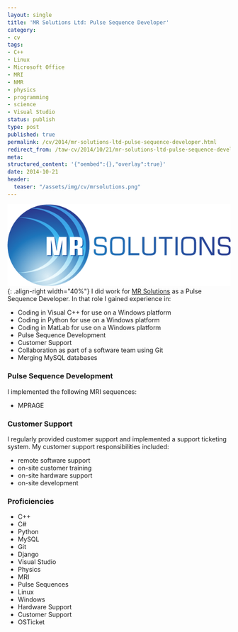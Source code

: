 ```yaml
---
layout: single
title: 'MR Solutions Ltd: Pulse Sequence Developer'
category:
- cv
tags:
- C++
- Linux
- Microsoft Office
- MRI
- NMR
- physics
- programming
- science
- Visual Studio
status: publish
type: post
published: true
permalink: /cv/2014/mr-solutions-ltd-pulse-sequence-developer.html
redirect_from: /taw-cv/2014/10/21/mr-solutions-ltd-pulse-sequence-developer
meta:
structured_content: '{"oembed":{},"overlay":true}'
date: 2014-10-21
header:
  teaser: "/assets/img/cv/mrsolutions.png"
---
```

![MR Solutions Ltd logo](/assets/img/cv/mrsolutions.png){: .align-right width="40%"}
I did work for <a target="_blank" href="http://www.mrsolutions.com/">MR Solutions</a> as a Pulse Sequence Developer. In that role I gained experience in:
<ul>
  <li>Coding in Visual C++ for use on a Windows platform</li>
  <li>Coding in Python for use on a Windows platform</li>
  <li>Coding in MatLab for use on a Windows platform</li>
  <li>Pulse Sequence Development</li>
  <li>Customer Support</li>
  <li>Collaboration as part of a software team using Git</li>
  <li>Merging MySQL databases</li>
</ul>
<h3>Pulse Sequence Development</h3>
<p>I implemented the following MRI sequences:</p>
<ul>
  <li>MPRAGE</li>
</ul>
<h3>Customer Support</h3>
<p>I regularly provided customer support and implemented a support ticketing system. My customer support responsibilities included:</p>
<ul>
  <li>remote software support</li>
  <li>on-site customer training</li>
  <li>on-site hardware support</li>
  <li>on-site development</li>
</ul>
<h3>Proficiencies</h3>
<ul>
  <li>C++</li>
  <li>C#</li>
  <li>Python</li>
  <li>MySQL</li>
  <li>Git</li>
  <li>Django</li>
  <li>Visual Studio</li>
  <li>Physics</li>
  <li>MRI</li>
  <li>Pulse Sequences</li>
  <li>Linux</li>
  <li>Windows</li>
  <li>Hardware Support</li>
  <li>Customer Support</li>
  <li>OSTicket</li>
</ul>